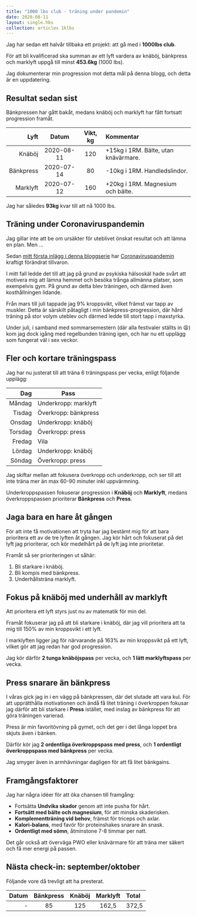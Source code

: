 ```yaml
---
title: "1000 lbs club - träning under pandemin"
date: 2020-08-11
layout: single.hbs
collection: articles 1klbs
---
```


Jag har sedan ett halvår tillbaka ett projekt: att gå med i **1000lbs club**.

För att bli kvalificerad ska summan av ett lyft vardera av knäböj, bänkpress och
marklyft uppgå till minst **453.6kg** (1000 lbs).

Jag dokumenterar min progression mot detta mål på denna blogg, och detta är en
uppdatering.

## Resultat sedan sist

Bänkpressen har gått bakåt, medans knäböj och marklyft har fått fortsatt
progression framåt.

|      Lyft |   Datum    | Vikt, kg | Kommentar                            |
| --------: | :--------: | :------: | :----------------------------------- |
|    Knäböj | 2020-08-11 |   120    | +15kg i 1RM. Bälte, utan knävärmare. |
| Bänkpress | 2020-07-14 |    80    | -10kg i 1RM. Handledslindor.         |
|  Marklyft | 2020-07-12 |   160    | +20kg i 1RM. Magnesium och bälte.    |

Jag har således **93kg** kvar till att nå 1000 lbs.

## Träning under Coronaviruspandemin

Jag gillar inte att be om ursäkter för uteblivet önskat resultat och att lämna
en plan. Men ...

Sedan [mitt första inlägg i denna bloggserie](../1000lbs) har
[Coronaviruspandemin](https://sv.wikipedia.org/wiki/Coronaviruspandemin_2019%E2%80%932020)
kraftigt förändrat tillvaron.

I mitt fall ledde det till att jag på grund av psykiska hälsoskäl hade svårt att
motivera mig att lämna hemmet och besöka trånga allmänna platser, som exempelvis
gym. På grund av detta blev träningen, och därmed även kosthållningen lidande.

Från mars till juli tappade jag 9% kroppsvikt, vilket främst var tapp av
muskler. Detta är särskilt påtagligt i min bänkpress-progression, där hård
träning på stor volym uteblev och därmed ledde till stort tapp i maxstyrka.

Under juli, i samband med sommarsemestern (där alla festivaler ställts in 😩)
kom jag dock igång med regelbunden träning igen, och har nu ett upplägg som fungerat väl i
sex veckor.

## Fler och kortare träningspass

Jag har nu justerat till att träna 6 träningspass per vecka, enligt följande
upplägg:

|     Dag | Pass                 |
| ------: | -------------------- |
|  Måndag | Underkropp: marklyft |
|  Tisdag | Överkropp: bänkpress |
|  Onsdag | Underkropp: knäböj   |
| Torsdag | Överkropp: press     |
|  Fredag | Vila                 |
|  Lördag | Underkropp: knäböj   |
|  Söndag | Överkropp: press     |

Jag skiftar mellan att fokusera överkropp och underkropp, och ser till att inte träna mer
än max 60-90 minuter inkl uppvärmning.

Underkroppspassen fokuserar progression i **Knäböj** och **Marklyft**, medans
överkroppspassen prioriterar **Bänkpress** och **Press**.

## Jaga bara en hare åt gången

För att inte få motivationen att tryta har jag bestämt mig för att bara
prioritera ett av de tre lyften åt gången. Jag kör hårt och fokuserat på det
lyft jag prioriterar, och kör medelhårt på de lyft jag inte prioritetar.

Framåt så ser prioriteringen ut såhär:

1. Bli starkare i knäböj.
2. Bli kompis med bänkpress.
3. Underhållsträna marklyft.

## Fokus på knäböj med underhåll av marklyft

Att prioritera ett lyft styrs just nu av matematik för min del.

Framåt fokuserar jag på att bli starkare i knäböj, där jag vill prioritera att
ta mig till 150% av min kroppsvikt i ett lyft.

I marklyften ligger jag för närvarande på 163% av min kroppsvikt på ett lyft,
vilket gör att jag redan har god progression.

Jag kör därför **2 tunga knäböjspass** per vecka, och **1 lätt marklyftspass**
per vecka.

## Press snarare än bänkpress

I våras gick jag in i en vägg på bänkpressen, där det slutade att vara kul. För
att upprätthålla motivationen och ändå få litet träning i överkroppen fokusar
jag därför att bli starkare i **Press** istället, med inslag av bänkpress för
att göra träningen varierad.

Press är min favoritövning på gymet, och det ger i det långa loppet bra skjuts
även i bänken.

Därför kör jag **2 ordentliga överkroppspass med press**, och **1 ordentligt
överkroppspass med bänkpress** per vecka.

Jag smyger även in armhävningar dagligen för att få litet bänkgains.

## Framgångsfaktorer

Jag har några idéer för att öka chansen till framgång:

- Fortsätta **Undvika skador** genom att inte pusha för hårt.
- **Fortsätt med bälte och magnesium**, för att minska skaderisken.
- **Komplementträning vid behov**, främst för triceps och axlar.
- **Kalori-balans**, med favör för proteinshakes snarare än snask.
- **Ordentligt med sömn**, åtminstone 7-8 timmar per natt.

Det går också att överväga PWO eller knävärmare för att träna mer säkert och få mer energi på passen.

## Nästa check-in: september/oktober

Följande vore då trevligt att ha presterat.

| Datum | Bänkpress | Knäböj | Marklyft | Total |
| ----: | :-------: | :----: | :------: | :---- |
|     - |    85     |  125   |  162,5   | 372,5 |

[1]: https://www.styrkelabbet.se/app/
[2]: https://sv.wikipedia.org/wiki/Styrkelyft
[3]: https://sv.wikipedia.org/wiki/Milit%C3%A4rpress
[4]: https://www.omnicalculator.com/health/navy-body-fat
